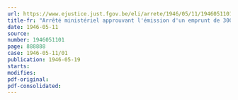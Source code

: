```yaml
---
url: https://www.ejustice.just.fgov.be/eli/arrete/1946/05/11/1946051101/justel
title-fr: "Arrêté ministériel approuvant l'émission d'un emprunt de 300 000 000 de francs par le Fonds national d'Aide au Rééquipement ménager des Travailleurs"
date: 1946-05-11
source:
number: 1946051101
page: 888888
case: 1946-05-11/01
publication: 1946-05-19
starts:
modifies:
pdf-original:
pdf-consolidated:
---
```


